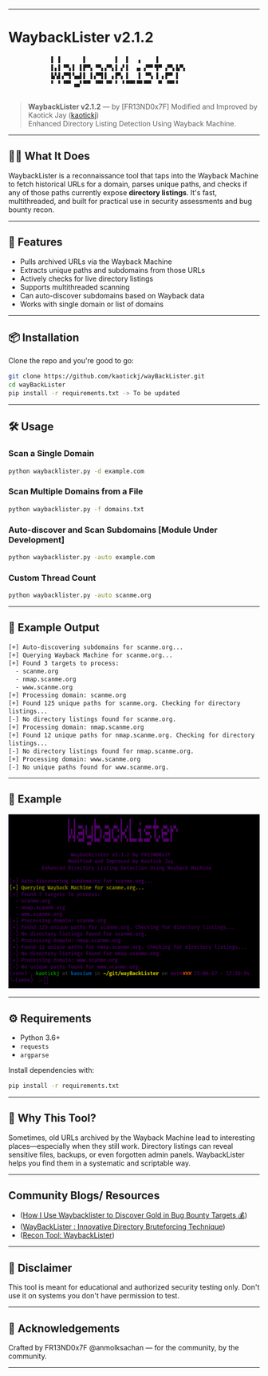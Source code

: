 
---

# WaybackLister v2.1.2

```
		    ▌ ▌      ▌        ▌  ▌  ▗    ▐        
		    ▌▖▌▝▀▖▌ ▌▛▀▖▝▀▖▞▀▖▌▗▘▌  ▄ ▞▀▘▜▀ ▞▀▖▙▀▖
   		    ▙▚▌▞▀▌▚▄▌▌ ▌▞▀▌▌ ▖▛▚ ▌  ▐ ▝▀▖▐ ▖▛▀ ▌  
		    ▘ ▘▝▀▘▗▄▘▀▀ ▝▀▘▝▀ ▘ ▘▀▀▘▀▘▀▀  ▀ ▝▀▘▘   
                                              
```

> **WaybackLister v2.1.2** — by [FR13ND0x7F]
> Modified and Improved by Kaotick Jay ([kaotickj](https://github.com/kaotickj/))  
> Enhanced Directory Listing Detection Using Wayback Machine.

---

## 🕵️‍♂️ What It Does

WaybackLister is a reconnaissance tool that taps into the Wayback Machine to fetch historical URLs for a domain, parses unique paths, and checks if any of those paths currently expose **directory listings**. It's fast, multithreaded, and built for practical use in security assessments and bug bounty recon.

---

## 🚀 Features

- Pulls archived URLs via the Wayback Machine
- Extracts unique paths and subdomains from those URLs
- Actively checks for live directory listings
- Supports multithreaded scanning
- Can auto-discover subdomains based on Wayback data
- Works with single domain or list of domains

---

## 📦 Installation

Clone the repo and you're good to go:

```bash
git clone https://github.com/kaotickj/wayBackLister.git
cd wayBackLister
pip install -r requirements.txt -> To be updated
```

---

## 🛠 Usage

### Scan a Single Domain

```bash
python waybacklister.py -d example.com
```

### Scan Multiple Domains from a File

```bash
python waybacklister.py -f domains.txt
```

### Auto-discover and Scan Subdomains [Module Under Development]

```bash
python waybacklister.py -auto example.com 
```

### Custom Thread Count

```bash
python waybacklister.py -auto scanme.org
```

---

## 📄 Example Output

```
[+] Auto-discovering subdomains for scanme.org...
[+] Querying Wayback Machine for scanme.org...
[+] Found 3 targets to process:
  - scanme.org
  - nmap.scanme.org
  - www.scanme.org
[+] Processing domain: scanme.org
[+] Found 125 unique paths for scanme.org. Checking for directory listings...
[-] No directory listings found for scanme.org.
[+] Processing domain: nmap.scanme.org
[+] Found 12 unique paths for nmap.scanme.org. Checking for directory listings...
[-] No directory listings found for nmap.scanme.org.
[+] Processing domain: www.scanme.org
[-] No unique paths found for www.scanme.org.

```

---

## 📄 Example

![image](example.png)

---

## ⚙️ Requirements

- Python 3.6+
- `requests`
- `argparse`

Install dependencies with:

```bash
pip install -r requirements.txt
```

---

## 🧠 Why This Tool?

Sometimes, old URLs archived by the Wayback Machine lead to interesting places—especially when they still work. Directory listings can reveal sensitive files, backups, or even forgotten admin panels. WaybackLister helps you find them in a systematic and scriptable way.

---

## Community Blogs/ Resources
- ([How I Use Waybacklister to Discover Gold in Bug Bounty Targets 💰](https://www.youtube.com/watch?v=N_uROnZ0q58&ab_channel=PCPLALEX))
- ([WayBackLister : Innovative Directory Bruteforcing Technique](https://systemweakness.com/waybacklister-innovative-directory-bruteforcing-technique-43535da40bc4))
- ([Recon Tool: WaybackLister](https://www.blackhatethicalhacking.com/tools/waybacklister/))

---

## 📢 Disclaimer

This tool is meant for educational and authorized security testing only. Don't use it on systems you don't have permission to test.

---

## 🙌 Acknowledgements

Crafted by FR13ND0x7F @anmolksachan — for the community, by the community.

---
